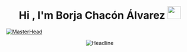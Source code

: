 <h1 align="center">Hi , I'm Borja Chacón Álvarez <img src="https://media.giphy.com/media/hvRJCLFzcasrR4ia7z/giphy.gif" width="35"></h1>
<p align="center">

[![MasterHead](https://i.pinimg.com/originals/77/ca/a3/77caa32884d735d439ade45ba37feaf2.gif)](https://borjachaconalvarez.github.io/portfolio-Borja-Chacon/)
<div align=center>
<img src="https://readme-typing-svg.herokuapp.com?color=%F54927&size=32&center=true&vCenter=true&width=600&height=50&lines=FullStack-Developer;Future-Software-Engineer;Computer-Engineering-Student;Freelancer;" alt="Headline" />
    </div>  
 
</p>
